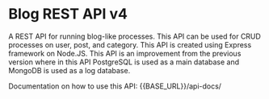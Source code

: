 # Blog REST API v4

A REST API for running blog-like processes. This API can be used for CRUD processes on user, post, and category. This API is created using Express framework on Node.JS. This API is an improvement from the previous version where in this API PostgreSQL is used as a main database and MongoDB is used as a log database.

Documentation on how to use this API: {{BASE_URL}}/api-docs/
